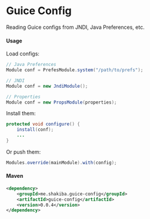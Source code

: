 Guice Config
============
Reading Guice configs from JNDI, Java Preferences, etc.

#### Usage

Load configs:
```java
// Java Preferences
Module conf = PrefesModule.system("/path/to/prefs");

// JNDI
Module conf = new JndiModule();

// Properties
Module conf = new PropsModule(properties);
```

Install them:
```java
protected void configure() {
    install(conf);
    ...
}
```

Or push them:
```java
Modules.override(mainModule).with(config);
```

#### Maven

```xml
<dependency>
    <groupId>me.shakiba.guice-config</groupId>
    <artifactId>guice-config</artifactId>
    <version>0.0.4</version>
</dependency>
```
